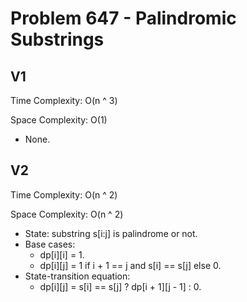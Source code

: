 # Problem 647 - Palindromic Substrings

## V1

Time Complexity: O(n ^ 3)

Space Complexity: O(1)

- None.

## V2

Time Complexity: O(n ^ 2)

Space Complexity: O(n ^ 2)

- State: substring s[i:j] is palindrome or not.
- Base cases:
    - dp[i][i] = 1.
    - dp[i][j] = 1 if i + 1 == j and s[i] == s[j] else 0.
- State-transition equation:
    - dp[i][j] = s[i] == s[j] ? dp[i + 1][j - 1] : 0.
